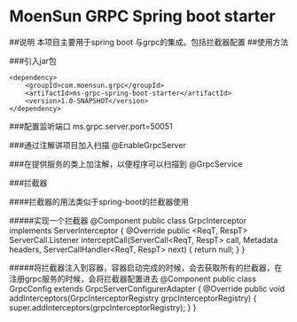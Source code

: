 # MoenSun GRPC Spring boot starter

##说明
    本项目主要用于spring boot 与grpc的集成。包括拦截器配置
##使用方法

###引入jar包

    <dependency>
    	<groupId>com.moensun.grpc</groupId>
    	<artifactId>ms-grpc-spring-boot-starter</artifactId>
    	<version>1.0-SNAPSHOT</version>
    </dependency>
    
###配置监听端口
     ms.grpc.server.port=50051

###通过注解讲项目加入扫描
    @EnableGrpcServer

###在提供服务的类上加注解，以便程序可以扫描到
    @GrpcService

###拦截器

####拦截器的用法类似于spring-boot的拦截器使用


#####实现一个拦截器
    @Component
    public class GrpcInterceptor implements ServerInterceptor {
    	@Override
    	public <ReqT, RespT> ServerCall.Listener<ReqT> interceptCall(ServerCall<ReqT, RespT> call, Metadata headers, ServerCallHandler<ReqT, RespT> next) {
    		return null;
    	}
    }

#####将拦截器注入到容器，容器启动完成的时候，会去获取所有的拦截器，在注册grpc服务的时候，会将拦截器配置进去
    @Component
    public class GrpcConfig extends GrpcServerConfigurerAdapter {
    	@Override
    	public void addInterceptors(GrpcInterceptorRegistry grpcInterceptorRegistry) {
    		super.addInterceptors(grpcInterceptorRegistry);
    	}
    }
    